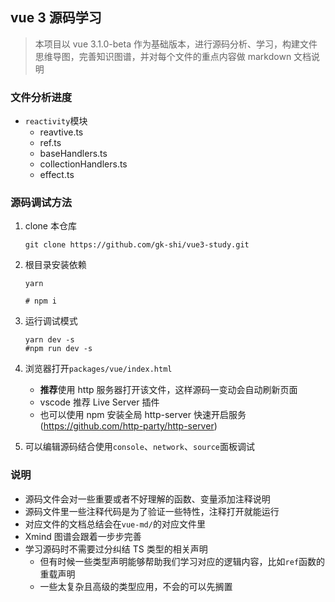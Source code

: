 ## vue 3 源码学习



> 本项目以 vue 3.1.0-beta 作为基础版本，进行源码分析、学习，构建文件思维导图，完善知识图谱，并对每个文件的重点内容做 markdown 文档说明


### 文件分析进度

- `reactivity`模块
  - reavtive.ts
  - ref.ts
  - baseHandlers.ts
  - collectionHandlers.ts
  - effect.ts


### 源码调试方法

1. clone 本仓库

   ```shell
   git clone https://github.com/gk-shi/vue3-study.git
   ```

   

2. 根目录安装依赖

   ```shell
   yarn
   
   # npm i
   ```

   

3. 运行调试模式

   ```shell
   yarn dev -s
   #npm run dev -s
   ```

   

4. 浏览器打开`packages/vue/index.html`

   - **推荐**使用 http 服务器打开该文件，这样源码一变动会自动刷新页面
   - vscode 推荐 Live Server 插件
   - 也可以使用 npm 安装全局 http-server 快速开启服务(https://github.com/http-party/http-server)

5. 可以编辑源码结合使用`console`、`network`、`source`面板调试





### 说明

- 源码文件会对一些重要或者不好理解的函数、变量添加注释说明
- 源码文件里一些注释代码是为了验证一些特性，注释打开就能运行
- 对应文件的文档总结会在`vue-md/`的对应文件里
- Xmind 图谱会跟着一步步完善
- 学习源码时不需要过分纠结 TS 类型的相关声明
  - 但有时候一些类型声明能够帮助我们学习对应的逻辑内容，比如`ref`函数的重载声明
  - 一些太复杂且高级的类型应用，不会的可以先搁置

